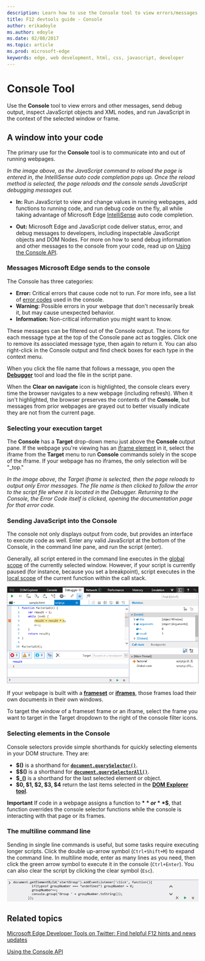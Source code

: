 ```yaml
---
description: Learn how to use the Console tool to view errors/messages, send debug output, and inspect JavaScript objects/XML nodes.
title: F12 devtools guide - Console
author: erikadoyle
ms.author: edoyle
ms.date: 02/08/2017
ms.topic: article
ms.prod: microsoft-edge
keywords: edge, web development, html, css, javascript, developer
---
```


# Console Tool

Use the **Console** tool to view errors and other messages, send debug output, inspect JavaScript objects and XML nodes, and run JavaScript in the context of the selected window or frame.

## A window into your code

The primary use for the **Console** tool is to communicate into and out of running webpages.



*In the image above, as the JavaScript command to reload the page is entered in, the IntelliSense auto code completion pops up. Once the reload method is selected, the page reloads and the console sends JavaScript debugging messages out.*

   - **In:** Run JavaScript to view and change values in running webpages, add functions to running code, and run debug code on the fly, all while taking advantage of Microsoft Edge [IntelliSense](https://msdn.microsoft.com/library/hcw1s69b.aspx) auto code completion.

   - **Out:** Microsoft Edge and JavaScript code deliver status, error, and debug messages to developers, including inspectable JavaScript objects and DOM Nodes. For more on how to send debug information and other messages to the console from your code, read up on [Using the Console API](./console/using-the-console-api.md).

### Messages Microsoft Edge sends to the console

The Console has three categories:
   - **Error:** Critical errors that cause code not to run. For more info, see a list of [error codes](./console/console-error-and-status-codes.md) used in the console.
   - **Warning:** Possible errors in your webpage that don't necessarily break it, but may cause unexpected behavior.
   - **Information:** Non-critical information you might want to know.



These messages can be filtered out of the Console output. The icons for each message type at the top of the Console pane act as toggles. Click one to remove its associated message type, then again to return it. You can also right-click in the Console output and find check boxes for each type in the context menu.

When you click the file name that follows a message, you open the **[Debugger](./debugger.md)** tool and load the file in the script pane.

When the **Clear on navigate** icon is highlighted, the console clears every time the browser navigates to a new webpage (including refresh). When it isn't highlighted, the browser preserves the contents of the **Console**, but messages from prior webpages are grayed out to better visually indicate they are not from the current page.

### Selecting your execution target
The **Console** has a **Target** drop-down menu just above the **Console** output pane. If the webpage you're viewing has an [iframe element]() in it, select the iframe from the **Target** menu to run **Console** commands solely in the scope of the iframe. If your webpage has no iframes, the only selection will be "_top."



*In the image above, the Target iframe is selected, then the page reloads to output only Error messages. The file name is then clicked to follow the error to the script file where it is located in the Debugger. Returning to the Console, the Error Code itself is clicked, opening the documentation page for that error code.*

### Sending JavaScript into the Console
The console not only displays output from code, but provides an interface to execute code as well. Enter any valid JavaScript at the bottom of the Console, in the command line pane, and run the script (enter).



Generally, all script entered in the command line executes in the [global scope](https://msdn.microsoft.com/library/bzt2dkta.aspx) of the currently selected window. However, if your script is currently paused (for instance, because you set a breakpoint), script executes in the [local scope](https://msdn.microsoft.com/library/bzt2dkta.aspx) of the current function within the call stack.

![F12 Console Command Line local scope](./media/Edge_Console_local_scope.png)

If your webpage is built with a **[frameset](https://msdn.microsoft.com/library/ms535251.aspx)** or **[iframes](https://msdn.microsoft.com/library/ms535258.aspx)**, those frames load their own documents in their own windows.

To target the window of a frameset frame or an iframe, select the frame you want to target in the Target dropdown to the right of the console filter icons.

### Selecting elements in the Console
Console selectors provide simple shorthands for quickly selecting elements in your DOM structure. They are:

   - **$()** is a shorthand for [**`document.querySelector()`**](https://msdn.microsoft.com/library/cc288169.aspx).
   - **$$()** is a shorthand for [**`document.querySelectorAll()`**](https://msdn.microsoft.com/library/cc304115.aspx).
   - **$_()** is a shorthand for the last selected element or object.
   - **$0, $1, $2, $3, $4** return the last items selected in the [**DOM Explorer tool**](./dom-explorer.md).

**Important**  If code in a webpage assigns a function to **$** or **$$**, that function overrides the console selector functions while the console is interacting with that page or its frames.

### The multiline command line

Sending in single line commands is useful, but some tasks require executing longer scripts. Click the double up-arrow symbol (`Ctrl+Shift+M`) to expand the command line. In multiline mode, enter as many lines as you need, then click the green arrow symbol to execute it in the console (`Ctrl+Enter`). You can also clear the script by clicking the clear symbol (`Esc`).

![F12 Console Multiline Command Line](./media/f12blueconsolecommandmultiple.png)

## Related topics

[Microsoft Edge Developer Tools on Twitter: Find helpful F12 hints and news updates](https://twitter.com/EdgeDevTools)

[Using the Console API](./console/using-the-console-api.md)
